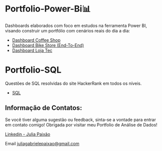 # Portfolio-Power-Bi📊
Dashboards elaborados com foco em estudos na ferramenta Power BI, visando construir um portfólio com cenários reais do dia a dia:
- [Dashboard Coffee Shop](https://github.com/Paixaojulia/Portfolio-Power-Bi/tree/main/Coffee%20Shop)
- [Dashboard Bike Store (End-To-End)](https://github.com/Paixaojulia/Portfolio-Power-Bi/tree/main/End-To-End-Project)
- [Dashboard Loja Tec](https://github.com/Paixaojulia/Portfolio-Power-Bi/tree/main/Loja%20Tech)

# Portfolio-SQL 
Questões de SQL resolvidas do site HackerRank em todos os níveis.  
- [SQL]()

## Informação de Contatos:
Se você tiver alguma sugestão ou feedback, sinta-se a vontade para entrar em contato comigo! 
Obrigada por visitar meu Portfolio de Análise de Dados!

[Linkedin - Julia Paixão](https://www.linkedin.com/in/juliapaixão/)

Email juliagabrielepaixao@gmail.com
